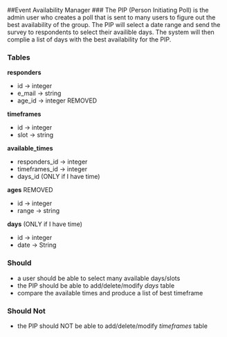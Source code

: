 ##Event Availability Manager ###
The PIP (Person Initiating Poll) is the admin user who creates a poll that is sent to many users to figure out the best availability of the group. The PIP  will select a date range and send the survey to respondents to select their availible days. The system will then complie a list of days with the best availability for the PIP.



### Tables ###
**responders**
- id -> integer
- e_mail -> string
- age_id -> integer REMOVED

**timeframes**
- id -> integer
- slot -> string

**available_times**
- responders_id -> integer
- timeframes_id -> integer
- days_id (ONLY if I have time)

**ages** REMOVED
- id -> integer
- range -> string

**days** (ONLY if I have time)
- id -> integer
- date -> String

### Should ###
- a user should be able to select many available days/slots
- the PIP should be able to add/delete/modify *days* table 
- compare the available times and produce a list of best timeframe



### Should Not ###
- the PIP should NOT be able to add/delete/modify *timeframes* table 

